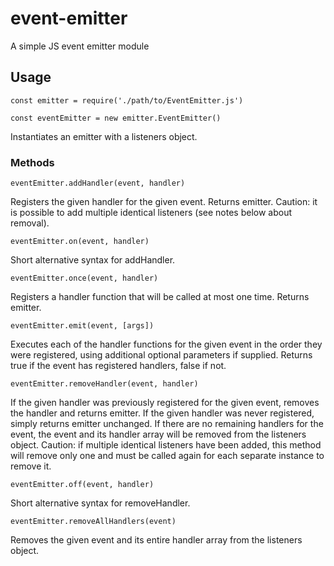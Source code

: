 # event-emitter

A simple JS event emitter module

## Usage

`const emitter = require('./path/to/EventEmitter.js')`

`const eventEmitter = new emitter.EventEmitter()`

Instantiates an emitter with a listeners object.

### Methods

`eventEmitter.addHandler(event, handler)`

Registers the given handler for the given event.  Returns emitter.
Caution:  it is possible to add multiple identical listeners (see notes below about removal).

`eventEmitter.on(event, handler)`

Short alternative syntax for addHandler.

`eventEmitter.once(event, handler)`

Registers a handler function that will be called at most one time.  Returns emitter.

`eventEmitter.emit(event, [args])`

Executes each of the handler functions for the given event in the order they were registered, using additional optional parameters if supplied.  Returns true if the event has registered handlers, false if not.

`eventEmitter.removeHandler(event, handler)`

If the given handler was previously registered for the given event, removes the handler and returns emitter.  If the given handler was never registered, simply returns emitter unchanged.
If there are no remaining handlers for the event, the event and its handler array will be removed from the listeners object.
Caution:  if multiple identical listeners have been added, this method will remove only one and must be called again for each separate instance to remove it.

`eventEmitter.off(event, handler)`

Short alternative syntax for removeHandler.

`eventEmitter.removeAllHandlers(event)`

Removes the given event and its entire handler array from the listeners object.
